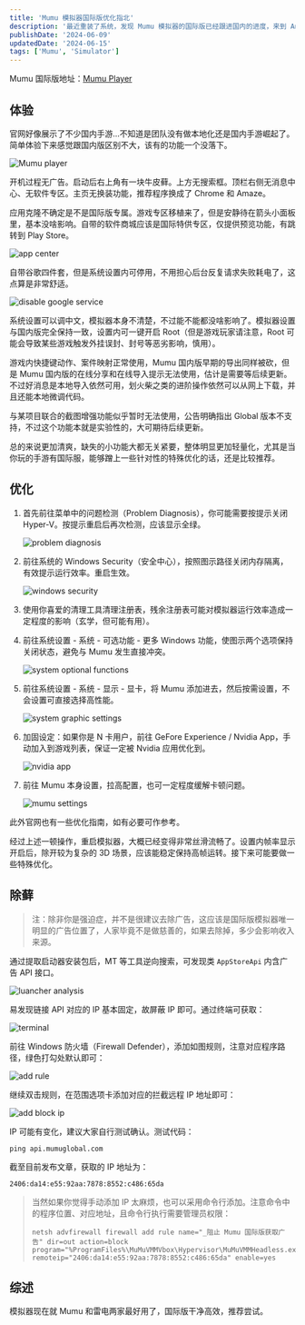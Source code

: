 ```yaml
---
title: 'Mumu 模拟器国际版优化指北'
description: '最近重装了系统，发现 Mumu 模拟器的国际版已经跟进国内的进度，来到 Android 12 了。本着尝鲜的原则，打算优化优化作为日常使用。'
publishDate: '2024-06-09'
updatedDate: '2024-06-15'
tags: ['Mumu', 'Simulator']
---
```


Mumu 国际版地址：[Mumu Player](https://www.mumuplayer.com/index.html)

## 体验

官网好像展示了不少国内手游...不知道是团队没有做本地化还是国内手游崛起了。简单体验下来感觉跟国内版区别不大，该有的功能一个没落下。

![Mumu player](PixPin_2024-06-09_16-23-23.png)

开机过程无广告。启动后右上角有一块牛皮藓。上方无搜索框。顶栏右侧无消息中心、无软件专区。主页无换装功能，推荐程序换成了 Chrome 和 Amaze。

应用克隆不确定是不是国际版专属。游戏专区移植来了，但是安静待在箭头小面板里，基本没啥影响。自带的软件商城应该是国际特供专区，仅提供预览功能，有跳转到 Play Store。

![app center](PixPin_2024-06-09_16-29-05.png)

自带谷歌四件套，但是系统设置内可停用，不用担心后台反复请求失败耗电了，这点算是非常舒适。

![disable google service](PixPin_2024-06-09_16-31-58.png)

系统设置可以调中文，模拟器本身不清楚，不过能不能都没啥影响了。模拟器设置与国内版完全保持一致，设置内可一键开启 Root（但是游戏玩家请注意，Root 可能会导致某些游戏触发外挂误封、封号等恶劣影响，慎用）。

游戏内快捷键动作、案件映射正常使用，Mumu 国内版早期的导出同样被砍，但是 Mumu 国内版的在线分享和在线导入提示无法使用，估计是需要等后续更新。不过好消息是本地导入依然可用，划火柴之类的进阶操作依然可以从网上下载，并且还能本地微调代码。

与某项目联合的截图增强功能似乎暂时无法使用，公告明确指出 Global 版本不支持，不过这个功能本就是实验性的，大可期待后续更新。

总的来说更加清爽，缺失的小功能大都无关紧要，整体明显更加轻量化，尤其是当你玩的手游有国际服，能够蹭上一些针对性的特殊优化的话，还是比较推荐。

## 优化

1. 首先前往菜单中的问题检测（Problem Diagnosis），你可能需要按提示关闭 Hyper-V。按提示重启后再次检测，应该显示全绿。

   ![problem diagnosis](PixPin_2024-06-09_16-55-39.png)

2. 前往系统的 Windows Security（安全中心），按照图示路径关闭内存隔离，有效提示运行效率。重启生效。

   ![windows security](PixPin_2024-06-09_16-57-53.png)

3. 使用你喜爱的清理工具清理注册表，残余注册表可能对模拟器运行效率造成一定程度的影响（玄学，但可能有用）。

4. 前往系统设置 - 系统 - 可选功能 - 更多 Windows 功能，使图示两个选项保持关闭状态，避免与 Mumu 发生直接冲突。

   ![system optional functions](PixPin_2024-06-09_17-03-54.png)

5. 前往系统设置 - 系统 - 显示 - 显卡，将 Mumu 添加进去，然后按需设置，不会设置可直接选择高性能。

   ![system graphic settings](PixPin_2024-06-09_17-09-43.png)

6. 加固设定：如果你是 N 卡用户，前往 GeFore Experience / Nvidia App，手动加入到游戏列表，保证一定被 Nvidia 应用优化到。

   ![nvidia app](PixPin_2024-06-09_17-13-34.png)

7. 前往 Mumu 本身设置，拉高配置，也可一定程度缓解卡顿问题。

   ![mumu settings](PixPin_2024-06-09_17-05-48.png)

此外官网也有一些优化指南，如有必要可作参考。

经过上述一顿操作，重启模拟器，大概已经变得非常丝滑流畅了。设置内帧率显示开启后，除开较为复杂的 3D 场景，应该能稳定保持高帧运转。接下来可能要做一些特殊优化。

## 除藓

> 注：除非你是强迫症，并不是很建议去除广告，这应该是国际版模拟器唯一明显的广告位置了，人家毕竟不是做慈善的，如果去除掉，多少会影响收入来源。

通过提取启动器安装包后，MT 等工具逆向搜索，可发现类 `AppStoreApi` 内含广告 API 接口。

![luancher analysis](PixPin_2024-06-09_17-22-47.png)

易发现链接 API 对应的 IP 基本固定，故屏蔽 IP 即可。通过终端可获取：

![terminal](PixPin_2024-06-09_17-23-43.png)

前往 Windows 防火墙（Firewall Defender），添加如图规则，注意对应程序路径，绿色打勾处默认即可：

![add rule](PixPin_2024-06-09_17-30-40.png)

继续双击规则，在范围选项卡添加对应的拦截远程 IP 地址即可：

![add block ip](PixPin_2024-06-09_17-34-48.png)

IP 可能有变化，建议大家自行测试确认。测试代码：

```shell
ping api.mumuglobal.com
```

截至目前发布文章，获取的 IP 地址为：

```log
2406:da14:e55:92aa:7878:8552:c486:65da
```

> 当然如果你觉得手动添加 IP 太麻烦，也可以采用命令行添加。注意命令中的程序位置、对应地址，且命令行执行需要管理员权限：
>
> ```shell
> netsh advfirewall firewall add rule name="_阻止 Mumu 国际版获取广告" dir=out action=block program="%ProgramFiles%\MuMuVMMVbox\Hypervisor\MuMuVMMHeadless.exe" remoteip="2406:da14:e55:92aa:7878:8552:c486:65da" enable=yes
> ```

## 综述

模拟器现在就 Mumu 和雷电两家最好用了，国际版干净高效，推荐尝试。
